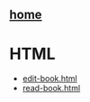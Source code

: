## [home](index.html)

# HTML

 - [edit-book.html](edit-book.html)
 - [read-book.html](read-book.html)
   